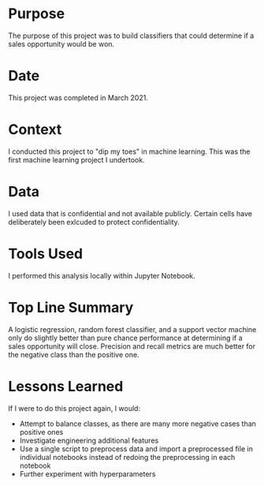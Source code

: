 # Purpose
The purpose of this project was to build classifiers that could determine if a sales opportunity would be won.

# Date
This project was completed in March 2021.

# Context
I conducted this project to "dip my toes" in machine learning. This was the first machine learning project I undertook.

# Data
I used data that is confidential and not available publicly. Certain cells have deliberately been exlcuded to protect confidentiality.

# Tools Used
I performed this analysis locally within Jupyter Notebook.

# Top Line Summary
A logistic regression, random forest classifier, and a support vector machine only do slightly better than pure chance performance at determining if a sales opportunity will close. Precision and recall metrics are much better for the negative class than the positive one.

# Lessons Learned
If I were to do this project again, I would:
  * Attempt to balance classes, as there are many more negative cases than positive ones
  * Investigate engineering additional features
  * Use a single script to preprocess data and import a preprocessed file in individual notebooks instead of redoing the preprocessing in each notebook
  * Further experiment with hyperparameters

